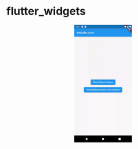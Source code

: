# flutter_widgets

<p align="center">
<img alt="material banner" width="150" src="https://github.com/pshanmukha/flutter_widgets/blob/master/lib/material_banner/assets/material_banner.gif">
</p>
